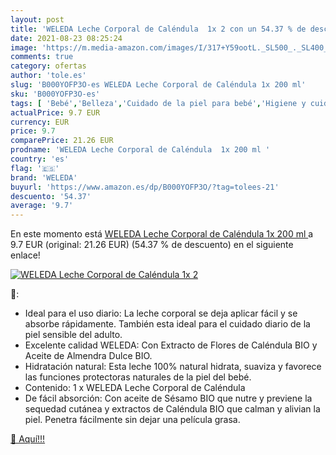 ```yaml
---
layout: post
title: 'WELEDA Leche Corporal de Caléndula  1x 2 con un 54.37 % de descuento'
date: 2021-08-23 08:25:24
image: 'https://m.media-amazon.com/images/I/317+Y59ootL._SL500_._SL400_.jpg'
comments: true
category: ofertas
author: 'tole.es'
slug: 'B000YOFP3O-es WELEDA Leche Corporal de Caléndula 1x 200 ml'
sku: 'B000YOFP3O-es'
tags: [ 'Bebé','Belleza','Cuidado de la piel para bebé','Higiene y cuidado','Lociones para la piel de bebé','Productos para el cuidado de la piel','weleda', ]
actualPrice: 9.7 EUR
currency: EUR
price: 9.7
comparePrice: 21.26 EUR
prodname: 'WELEDA Leche Corporal de Caléndula  1x 200 ml '
country: 'es'
flag: '🇪🇸'
brand: 'WELEDA'
buyurl: 'https://www.amazon.es/dp/B000YOFP3O/?tag=tolees-21'
descuento: '54.37'
average: '9.7'
---
```


En este momento está [WELEDA Leche Corporal de Caléndula  1x 200 ml ](https://www.amazon.es/dp/B000YOFP3O/?tag=tolees-21) a 9.7 EUR (original: 21.26 EUR) (54.37 %  de descuento) en el siguiente enlace!

[![WELEDA Leche Corporal de Caléndula  1x 2](https://m.media-amazon.com/images/I/317+Y59ootL._SL500_._SL400_.jpg)](https://www.amazon.es/dp/B000YOFP3O/?tag=tolees-21)

🔎:

- Ideal para el uso diario: La leche corporal se deja aplicar fácil y se absorbe rápidamente. También esta ideal para el cuidado diario de la piel sensible del adulto.
- Excelente calidad WELEDA: Con Extracto de Flores de Caléndula BIO y Aceite de Almendra Dulce BIO.
- Hidratación natural: Esta leche 100% natural hidrata, suaviza y favorece las funciones protectoras naturales de la piel del bebé.
- Contenido: 1 x WELEDA Leche Corporal de Caléndula
- De fácil absorción: Con aceite de Sésamo BIO que nutre y previene la sequedad cutánea y extractos de Caléndula BIO que calman y alivian la piel. Penetra fácilmente sin dejar una película grasa.

[🛒 Aquí!!!](https://www.amazon.es/dp/B000YOFP3O/?tag=tolees-21)
